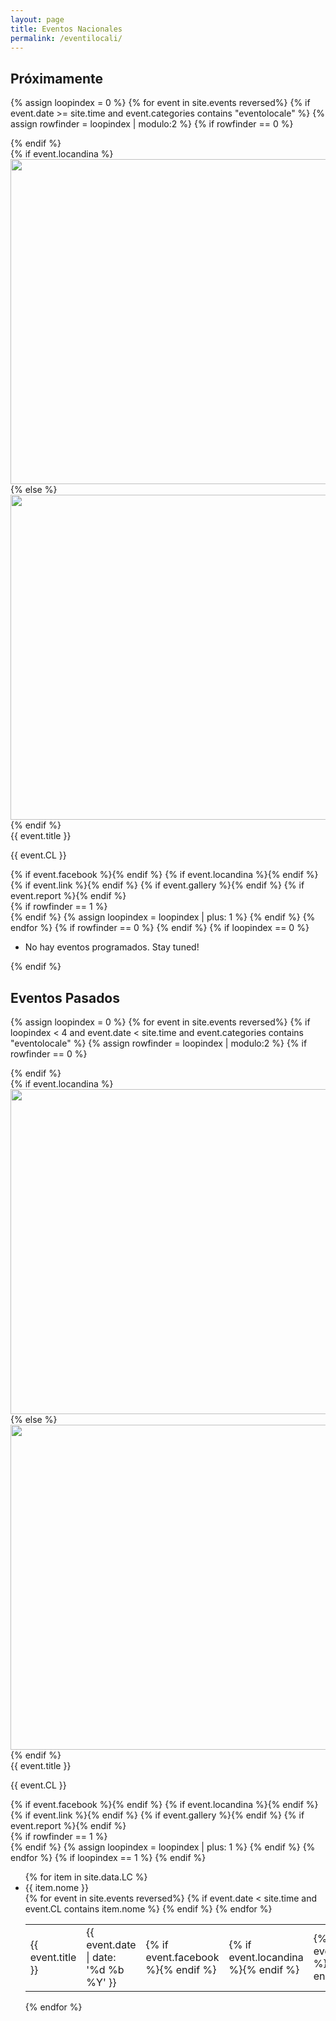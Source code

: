 ```yaml
---
layout: page
title: Eventos Nacionales
permalink: /eventilocali/
---
```



## Próximamente

{% assign loopindex = 0 %}
{% for event in site.events reversed%}
{% if event.date >= site.time and event.categories contains "eventolocale" %}
{% assign rowfinder = loopindex | modulo:2 %}
{% if rowfinder == 0 %} 
<div class="row"> 
{% endif %}
  <div class="col s12 m6">
    <div class="card horizontal">
      <div class="card-image">
	    {% if event.locandina %}
            <img style="height: 520px; object-fit: contain;" class="modal-trigger" src="{{ event.locandina }}" href="#{{ event.id | remove: "/" }}-modal">
        {% else %}
            <img style="height: 520px; object-fit: contain;" src="{{ site.url }}/img/AISF_LOGO_nobkg.png">
        {% endif %}
      </div>
      <div class="card-content">
      	<span class="card-title grey-text text-darken-4">{{ event.title }}</span>
    	<p>{{ event.CL }}</p>
      </div>
    	<div class="card-action">
            {% if event.facebook %}<a href="{{ event.facebook }}"><i class="fa fa-lg fa-facebook-square" aria-hidden="true"></i></a>{% endif %}
            {% if event.locandina %}<a href="{{ event.locandina }}"><i class="fa fa-lg fa-file-image-o"></i></a>{% endif %}
            {% if event.link %}<a href="{{ event.link }}"><i class="fa fa-lg fa-link"></i></a>{% endif %}
            {% if event.gallery %}<a href="{{ event.gallery }}"><i class="fa fa-lg fa-camera-retro"></i></a>{% endif %}
            {% if event.report %}<a href="{{ event.report}}"><i class="fa fa-lg fa-file-text"></i></a>{% endif %}
    	</div>
    </div>
  </div>
{% if rowfinder == 1 %} 
</div>
{% endif %}
{% assign loopindex = loopindex | plus: 1 %}
{% endif %}
{% endfor %}
{% if rowfinder == 0 %} 
</div>
{% endif %}
{% if loopindex == 0 %}
<ul class="collection"> 
    <li class="collection-item"> No hay eventos programados. Stay tuned! </li>
</ul>
{% endif %}


## Eventos Pasados

{% assign loopindex = 0 %}
{% for event in site.events reversed%}
{% if loopindex < 4 and event.date < site.time and event.categories contains "eventolocale" %}
{% assign rowfinder = loopindex | modulo:2 %}
{% if rowfinder == 0 %} 
<div class="row"> 
{% endif %}
  <div class="col s12 m6">
    <div class="card horizontal">
      <div class="card-image">
	    {% if event.locandina %}
            <img style="height: 520px; object-fit: contain;" class="modal-trigger" src="{{ event.locandina }}" href="#{{ event.id | remove: "/" }}-modal">
        {% else %}
            <img style="height: 520px; object-fit: contain;" src="{{ site.url }}/img/AISF_LOGO_nobkg.png">
        {% endif %}
      </div>
      <div class="card-content">
      	<span class="card-title grey-text text-darken-4">{{ event.title }}</span>
    	<p>{{ event.CL }}</p>
      </div>
    	<div class="card-action">
            {% if event.facebook %}<a href="{{ event.facebook }}"><i class="fa fa-lg fa-facebook-square" aria-hidden="true"></i></a>{% endif %}
            {% if event.locandina %}<a href="{{ event.locandina }}"><i class="fa fa-lg fa-file-image-o"></i></a>{% endif %}
            {% if event.link %}<a href="{{ event.link }}"><i class="fa fa-lg fa-link"></i></a>{% endif %}
            {% if event.gallery %}<a href="{{ event.gallery }}"><i class="fa fa-lg fa-camera-retro"></i></a>{% endif %}
            {% if event.report %}<a href="{{ event.report}}"><i class="fa fa-lg fa-file-text"></i></a>{% endif %}
    	</div>
    </div>
  </div>
{% if rowfinder == 1 %} 
</div>
{% endif %}
{% assign loopindex = loopindex | plus: 1 %}
{% endif %}
{% endfor %}
{% if loopindex == 1 %} 
</div>
{% endif %}


<div class="section">

<div class="row">
    <div class="col s12">
        <ul class="collapsible popout" data-collapsible="accordion">
            {% for item in site.data.LC %}
            <li>
              <div class="collapsible-header">
                <div class="center">
                  {{ item.nome }}
                </div>
              </div>
              <div class="collapsible-body">
                <table class="centered striped">
                  <tbody>
                    {% for event in site.events reversed%}
                    {% if event.date < site.time and event.CL contains item.nome %}
                    <tr>
                      <td>{{ event.title }}</td>
                      <td>{{ event.date | date: '%d %b %Y' }}</td>
                      <td>{% if event.facebook %}<a href="{{ event.facebook }}"><i class="fa fa-lg fa-facebook-square" aria-hidden="true"></i></a>{% endif %}</td>
                      <td>{% if event.locandina %}<a href="{{ event.locandina }}"><i class="fa fa-lg fa-file-image-o"></i></a>{% endif %}</td>
                      <td>{% if event.link %}<a href="{{ event.link }}"><i class="fa fa-lg fa-link"></i></a>{% endif %}</td>
                      <td>{% if event.gallery %}<a href="{{ event.gallery }}"><i class="fa fa-lg fa-camera-retro"></i></a>{% endif %}</td>
                      <td>{% if event.report %}<a href="{{ event.report}}"><i class="fa fa-lg fa-file-text"></i></a>{% endif %}</td>
                    </tr>
                    {% endif %}
                    {% endfor %}
                  </tbody>
                </table>
              </div>
            </li>
            {% endfor %}
        </ul>
    </div>
</div> 

</div>



